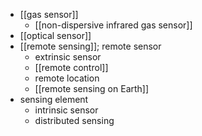 - [[gas sensor]]
    - [[non-dispersive infrared gas sensor]]
- [[optical sensor]]
- [[remote sensing]]; remote sensor
    - extrinsic sensor
    - [[remote control]]
    - remote location
    - [[remote sensing on Earth]]
- sensing element
    - intrinsic sensor
    - distributed sensing
